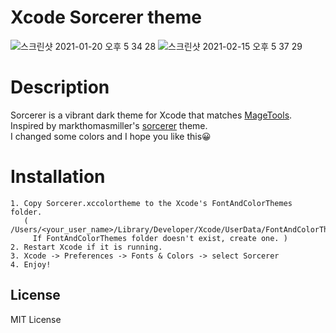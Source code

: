 # Xcode Sorcerer theme
![스크린샷 2021-01-20 오후 5 34 28](https://user-images.githubusercontent.com/39911797/105148576-e4893380-5b45-11eb-8d88-9a4fe053b430.png)
![스크린샷 2021-02-15 오후 5 37 29](https://user-images.githubusercontent.com/39911797/107923221-87ea2e80-6fb4-11eb-9f6f-d73ce816ff0d.png)

# Description
Sorcerer is a vibrant dark theme for Xcode that matches [MageTools](https://mage.tools/?utm_source=sorcerer). <br>
Inspired by markthomasmiller's [sorcerer](https://github.com/markthomasmiller/sorcerer) theme. <br>
I changed some colors and I hope you like this😀

# Installation
```
1. Copy Sorcerer.xccolortheme to the Xcode's FontAndColorThemes folder.
   ( /Users/<your_user_name>/Library/Developer/Xcode/UserData/FontAndColorThemes
     If FontAndColorThemes folder doesn't exist, create one. )
2. Restart Xcode if it is running.
3. Xcode -> Preferences -> Fonts & Colors -> select Sorcerer
4. Enjoy!
```

## License
MIT License
